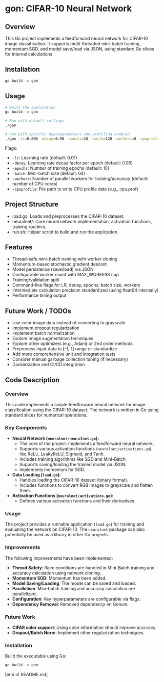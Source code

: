 # gon: CIFAR-10 Neural Network

## Overview
This Go project implements a feedforward neural network for CIFAR-10 image classification. It supports multi-threaded mini-batch training, momentum SGD, and model save/load via JSON, using standard Go slices for internal calculations.

## Installation
```bash
go build -o gon
```

## Usage
```bash
# Build the application
go build -o gon

# Run with default settings
./gon

# Run with specific hyperparameters and profiling enabled
./gon -lr=0.005 -decay=0.98 -epochs=20 -batch=128 -workers=8 -cpuprofile=cpu.prof
```
Flags:
- `-lr`: Learning rate (default: 0.01)
- `-decay`: Learning rate decay factor per epoch (default: 0.95)
- `-epochs`: Number of training epochs (default: 10)
- `-batch`: Mini-batch size (default: 64)
- `-workers`: Number of parallel workers for training/accuracy (default: number of CPU cores)
- `-cpuprofile`: File path to write CPU profile data (e.g., cpu.prof)

## Project Structure
- load.go: Loads and preprocesses the CIFAR-10 dataset.
- neuralnet/: Core neural network implementation, activation functions, training routines.
- run.sh: Helper script to build and run the application.

## Features
- Thread-safe mini-batch training with worker cloning  
- Momentum-based stochastic gradient descent  
- Model persistence (save/load) via JSON  
- Configurable worker count with MAX_WORKERS cap
- Training/validation split
- Command-line flags for LR, decay, epochs, batch size, workers
- Intermediate calculation precision standardized (using float64 internally)
- Performance timing output

## Future Work / TODOs
- Use color image data instead of converting to grayscale
- Implement dropout regularization
- Implement batch normalization
- Explore image augmentation techniques
- Explore other optimizers (e.g., Adam) or 2nd order methods
- Preprocess input data to [-1, 1] range or standardize
- Add more comprehensive unit and integration tests
- Consider manual garbage collection tuning (if necessary)
- Dockerization and CI/CD integration

## Code Description

### Overview

This code implements a simple feedforward neural network for image classification using the CIFAR-10 dataset. The network is written in Go using standard slices for numerical operations.

### Key Components

-   **Neural Network (`neuralnet/neuralnet.go`):**
    -   The core of the project. Implements a feedforward neural network.
    -   Supports various activation functions (`neuralnet/activations.go`) like ReLU, LeakyReLU, Sigmoid, and Tanh.
    -   Includes training algorithms like SGD and Mini-Batch.
    -   Supports saving/loading the trained model via JSON.
    -   Implements momentum for SGD.
- **Data Loading (`load.go`):**
    -   Handles loading the CIFAR-10 dataset (binary format).
    -   Includes functions to convert RGB images to grayscale and flatten them.
- **Activation Functions (`neuralnet/activations.go`):**
    -   Defines various activation functions and their derivatives.
### Usage

The project provides a runnable application (`load.go`) for training and evaluating the network on CIFAR-10. The `neuralnet` package can also potentially be used as a library in other Go projects.

### Improvements

The following improvements have been implemented:

- **Thread Safety**: Race conditions are handled in Mini-Batch training and accuracy calculation using network cloning.
- **Momentum SGD**: Momentum has been added.
- **Model Saving/Loading**: The model can be saved and loaded.
- **Parallelism**: Mini-batch training and accuracy calculation are parallelized.
- **Configuration**: Key hyperparameters are configurable via flags.
- **Dependency Removal**: Removed dependency on Gonum.

### Future Work
-   **CIFAR color support**: Using color information should improve accuracy.
-   **Dropout/Batch Norm**: Implement other regularization techniques.

### Installation

Build the executable using Go:
```bash
go build -o gon
```
[end of README.md]
